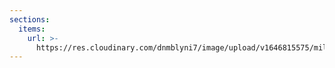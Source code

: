 ```yaml
---
sections:
  items:
    url: >-
      https://res.cloudinary.com/dnmblyni7/image/upload/v1646815575/milan_bousek_kbw0cw.jpg
---
```


